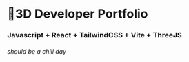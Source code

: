 # 🚀3D Developer Portfolio

### Javascript + React + TailwindCSS + Vite + ThreeJS
###### should be a chill day

